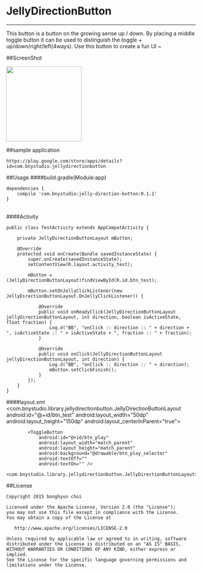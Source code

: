 # JellyDirectionButton
---
This button is a button on the growing sense up / down.
By placing a middle toggle button it can be used to distinguish the toggle + up/down/right/left(4ways).
Use this button to create a fun UI ~

##ScreenShot

<img src="https://rawgit.com/bonghyun2/jelly-direction-button/master/screenshots/Screenshot_button.gif" width = 200/>

##sample application

    https://play.google.com/store/apps/details?id=com.bnystudio.jellydirectionbutton

##Usage
####build.gradle(Module:app)

	dependencies {
	    compile 'com.bnystudio:jelly-direction-button:0.1.1'
	}

<br/>
####Activity

	public class TestActivity extends AppCompatActivity {
	
	    private JellyDirectionButtonLayout mButton;
	
	    @Override
	    protected void onCreate(Bundle savedInstanceState) {
	        super.onCreate(savedInstanceState);
	        setContentView(R.layout.activity_test);
	
	        mButton = (JellyDirectionButtonLayout)findViewById(R.id.btn_test);
	
	        mButton.setOnJellyClickListener(new JellyDirectionButtonLayout.OnJellyClickListener() {
	
	            @Override
	            public void onReadyClick(JellyDirectionButtonLayout jellyDirectionButtonLayout, int direction, boolean isActiveState, float fraction) {
	                Log.d("BB", "onClick :: direction :: " + direction + ", isActiveState :: " + isActiveState + ", fraction :: " + fraction);
	            }
	
	            @Override
	            public void onClick(JellyDirectionButtonLayout jellyDirectionButtonLayout, int direction) {
	                Log.d("BB", "onClick :: direction :: " + direction);
	                mButton.setClickFinish();
	            }
	        });
	    }
	}

####layout.xml
	<com.bnystudio.library.jellydirectionbutton.JellyDirectionButtonLayout
	        android:id="@+id/btn_test"
	        android:layout_width="50dp"
	        android:layout_height="150dp"
	        android:layout_centerInParent="true">
	
	        <ToggleButton
	            android:id="@+id/btn_play"
	            android:layout_width="match_parent"
	            android:layout_height="match_parent"
	            android:background="@drawable/btn_play_selector"
	            android:textOff=""
	            android:textOn="" />

	<com.bnystudio.library.jellydirectionbutton.JellyDirectionButtonLayout>

##License


	Copyright 2015 bonghyun choi
	
	Licensed under the Apache License, Version 2.0 (the "License");
	you may not use this file except in compliance with the License.
	You may obtain a copy of the License at
	
	   http://www.apache.org/licenses/LICENSE-2.0
	
	Unless required by applicable law or agreed to in writing, software
	distributed under the License is distributed on an "AS IS" BASIS,
	WITHOUT WARRANTIES OR CONDITIONS OF ANY KIND, either express or implied.
	See the License for the specific language governing permissions and
	limitations under the License.